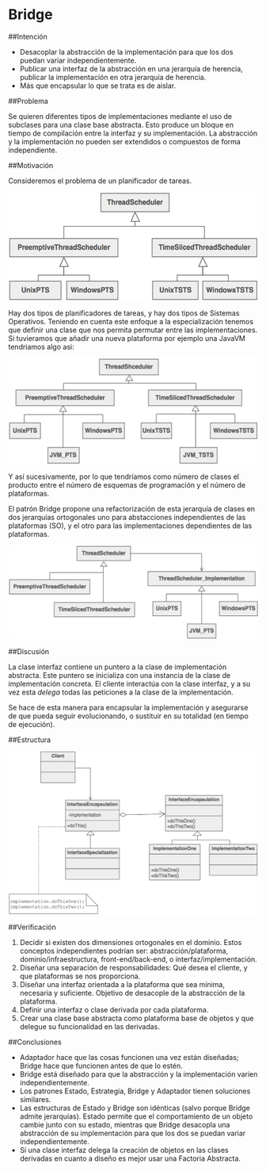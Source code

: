 Bridge
=======

##Intención

- Desacoplar la abstracción de la implementación para que los dos puedan variar independientemente.
- Publicar una interfaz de la abstracción en una jerarquía de herencia, publicar la implementación en otra jerarquía de herencia.
- Más que encapsular lo que se trata es de aislar.

##Problema

Se quieren diferentes tipos de implementaciones mediante el uso de subclases para una clase base abstracta. Esto produce un bloque en tiempo de compilación entre la interfaz y su implementación. La abstracción y la implementación no pueden ser extendidos o compuestos de forma independiente.

##Motivación

Consideremos el problema de un planificador de tareas.

![image1](./uml1.png)

Hay dos tipos de planificadores de tareas, y hay dos tipos de Sistemas Operativos. Teniendo en cuenta este enfoque a la especialización tenemos que definir una clase que nos permita permutar entre las implementaciones. Si tuvieramos que añadir una nueva plataforma por ejemplo una JavaVM tendriamos algo asi:

![image2](./uml2.png)

Y así sucesivamente, por lo que tendríamos como número de clases el producto entre el número de esquemas de programación y el número de plataformas.

El patrón Bridge propone una refactorización de esta jerarquía de clases en dos jerarquías ortogonales uno para abstacciones independientes de las plataformas (SO), y el otro para las implementaciones dependientes de las plataformas.

![image3](uml3.png)

##Discusión

La clase interfaz contiene un puntero a la clase de implementación abstracta. Este puntero se inicializa con una instancia de la clase de implementación concreta. El cliente interactúa con la clase interfaz, y a su vez esta *delega* todas las peticiones a la clase de la implementación.

Se hace de esta manera para encapsular la implementación y asegurarse de que pueda seguir evolucionando, o sustituir en su totalidad (en tiempo de ejecución).


##Estructura

![image4](uml4.png)

##Verificación

1. Decidir si existen dos dimensiones ortogonales en el dominio. Estos conceptos independientes podrían ser: abstracción/plataforma, dominio/infraestructura, front-end/back-end, o interfaz/implementación.
2. Diseñar una separación de responsabilidades: Qué desea el cliente, y que plataformas se nos proporciona.
3. Diseñar una interfaz orientada a la plataforma que sea mínima, necesaria y suficiente. Objetivo de desacople de la abstracción de la plataforma.
4. Definir una interfaz o clase derivada por cada plataforma.
5. Crear una clase base abstracta como plataforma base de objetos y que delegue su funcionalidad en las derivadas.

##Conclusiones

- Adaptador hace que las cosas funcionen una vez están diseñadas; Bridge hace que funcionen antes de que lo estén.
- Bridge está diseñado para que la abstracción y la implementación varien independientemente.
- Los patrones Estado, Estrategia, Bridge y Adaptador tienen soluciones similares.
- Las estructuras de Estado y Bridge son idénticas (salvo porque Bridge admite jerarquías). Estado permite que el comportamiento de un objeto cambie junto con su estado, mientras que Bridge desacopla una abstracción de su implementación para que los dos se puedan variar independientemente.
- Si una clase interfaz delega la creación de objetos en las clases derivadas en cuanto a diseño es mejor usar una Factoria Abstracta.